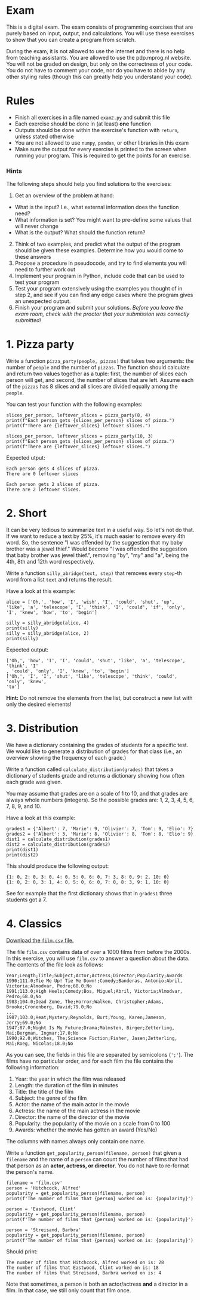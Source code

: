 # Exam

This is a digital exam. The exam consists of programming exercises that are purely based on input, output, and calculations. You will use these exercises to show that you can create a program from scratch.

During the exam, it is not allowed to use the internet and there is no help from teaching assistants. You are allowed to use the pdp.mprog.nl website. You will not be graded on design, but only on the correctness of your code. You do not have to comment your code, nor do you have to abide by any other styling rules (though this can greatly help you understand your code).

# Rules

- Finish all exercises in a file named `exam2.py` and submit this file
- Each exercise should be done in (at least) **one** function
- Outputs should be done within the exercise's function with `return`, unless stated otherwise
- You are not allowed to use `numpy`, `pandas`, or other libraries in this exam
- Make sure the output for every exercise is printed to the screen when running your program. This is required to get the points for an exercise.

### Hints

The following steps should help you find solutions to the exercises:

1. Get an overview of the problem at hand:
  - What is the input? I.e., what external information does the function need?
  - What information is set? You might want to pre-define some values that will never change
  - What is the output? What should the function return?
2. Think of two examples, and predict what the output of the program should be given these examples. Determine how you would come to these answers
3. Propose a procedure in pseudocode, and try to find elements you will need to further work out
4. Implement your program in Python, include code that can be used to test your program
5. Test your program extensively using the examples you thought of in step 2, and see if you can find any edge cases where the program gives an unexpected output.
6. Finish your program and submit your solutions. *Before you leave the exam room, check with the proctor that your submission was correctly submitted!*

# 1. Pizza party

Write a function `pizza_party(people, pizzas)` that takes two arguments: the number of `people` and the number of `pizzas`. The function should calculate and return two values together as a tuple: first, the number of slices each person will get, and second, the number of slices that are left. Assume each of the `pizzas` has 8 slices and all slices are divided equally among the `people`.

You can test your function with the following examples:

    slices_per_person, leftover_slices = pizza_party(8, 4)
    print(f"Each person gets {slices_per_person} slices of pizza.")
    print(f"There are {leftover_slices} leftover slices.")

    slices_per_person, leftover_slices = pizza_party(10, 3)
    print(f"Each person gets {slices_per_person} slices of pizza.")
    print(f"There are {leftover_slices} leftover slices.")

Expected utput:

    Each person gets 4 slices of pizza.
    There are 0 leftover slices

    Each person gets 2 slices of pizza.
    There are 2 leftover slices.

# 2. Short

It can be very tedious to summarize text in a useful way. So let's not do that. If we want to reduce a text by 25%, it's much easier to remove every 4th word. So, the sentence "I was offended by the suggestion that my baby brother was a jewel thief." Would become "I was offended the suggestion that baby brother was jewel thief.", removing "by", "my" and "a", being the 4th, 8th and 12th word respectively.

Write a function `silly_abridge(text, step)` that removes every `step`-th word from a list `text` and returns the result.

Have a look at this example:

    alice = ['Oh,', 'how', 'I', 'wish', 'I', 'could', 'shut', 'up', 'like', 'a', 'telescope', 'I', 'think', 'I', 'could', 'if', 'only', 'I', 'knew', 'how', 'to', 'begin']

    silly = silly_abridge(alice, 4)
    print(silly)
    silly = silly_abridge(alice, 2)
    print(silly)

Expected output:

    ['Oh,', 'how', 'I', 'I', 'could', 'shut', 'like', 'a', 'telescope', 'think', 'I'
    , 'could', 'only', 'I', 'knew', 'to', 'begin']
    ['Oh,', 'I', 'I', 'shut', 'like', 'telescope', 'think', 'could', 'only', 'knew',
    'to']

**Hint:** Do not remove the elements from the list, but construct a new list with only the desired elements!

# 3. Distribution

We have a dictionary containing the grades of students for a specific test. We would like to generate a distribution of grades for that class (i.e., an overview showing the frequency of each grade.)

Write a function called `calculate_distribution(grades)` that takes a dictionary of students grade and returns a dictionary showing how often each grade was given.

You may assume that grades are on a scale of 1 to 10, and that grades are always whole numbers (integers). So the possible grades are: 1, 2, 3, 4, 5, 6, 7, 8, 9, and 10.

Have a look at this example:

    grades1 = {'Albert': 7, 'Marie': 9, 'Olivier': 7, 'Tom': 9, 'Elio': 7}
    grades2 = {'Albert': 3, 'Marie': 8, 'Olivier': 8, 'Tom': 8, 'Elio': 9}
    dist1 = calculate_distribution(grades1)
    dist2 = calculate_distribution(grades2)
    print(dist1)
    print(dist2)

This should produce the following output:

    {1: 0, 2: 0, 3: 0, 4: 0, 5: 0, 6: 0, 7: 3, 8: 0, 9: 2, 10: 0}
    {1: 0, 2: 0, 3: 1, 4: 0, 5: 0, 6: 0, 7: 0, 8: 3, 9: 1, 10: 0}

See for example that the first dictionary shows that in `grades1` three students got a 7.

# 4. Classics

[Download the `film.csv` file.](../data/film.csv)

The file `film.csv` contains data of over a 1000 films from before the 2000s. In this exercise, you will use `film.csv` to answer a question about the data. The contents of the file look as follows:

    Year;Length;Title;Subject;Actor;Actress;Director;Popularity;Awards
    1990;111.0;Tie Me Up! Tie Me Down!;Comedy;Banderas, Antonio;Abril, Victoria;Almodvar, Pedro;68.0;No
    1991;113.0;High Heels;Comedy;Bos, Miguel;Abril, Victoria;Almodvar, Pedro;68.0;No
    1983;104.0;Dead Zone, The;Horror;Walken, Christopher;Adams, Brooke;Cronenberg, David;79.0;No
    ...
    1987;103.0;Heat;Mystery;Reynolds, Burt;Young, Karen;Jameson, Jerry;69.0;No
    1947;87.0;Night Is My Future;Drama;Malmsten, Birger;Zetterling, Mai;Bergman, Ingmar;17.0;No
    1990;92.0;Witches, The;Science Fiction;Fisher, Jasen;Zetterling, Mai;Roeg, Nicolas;18.0;No

As you can see, the fields in this file are separated by semicolons (`';'`). The films have no particular order, and for each film the file contains the following information:

1. Year: the year in which the film was released
2. Length: the duration of the film in minutes
3. Title: the title of the film
4. Subject: the genre of the film
5. Actor: the name of the main actor in the movie
6. Actress: the name of the main actress in the movie
7. Director: the name of the director of the movie
8. Popularity: the popularity of the movie on a scale from 0 to 100
9. Awards: whether the movie has gotten an award (Yes/No)

The columns with names always only contain one name.

Write a function `get_popularity_person(filename, person)` that given a `filename` and the name of a `person` can count the number of films that had that person as an **actor, actress, or director**. You do not have to re-format the person's name.

    filename = 'film.csv'
    person = 'Hitchcock, Alfred'
    popularity = get_popularity_person(filename, person)
    print(f'The number of films that {person} worked on is: {popularity}')

    person = 'Eastwood, Clint'
    popularity = get_popularity_person(filename, person)
    print(f'The number of films that {person} worked on is: {popularity}')

    person = 'Streisand, Barbra'
    popularity = get_popularity_person(filename, person)
    print(f'The number of films that {person} worked on is: {popularity}')

Should print:

    The number of films that Hitchcock, Alfred worked on is: 28
    The number of films that Eastwood, Clint worked on is: 18
    The number of films that Streisand, Barbra worked on is: 4

Note that sometimes, a person is both an actor/actress **and** a director in a film. In that case, we still only count that film once.
